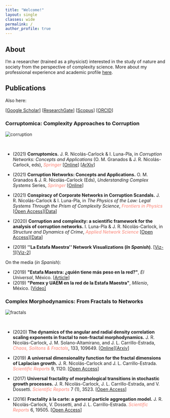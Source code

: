 ```yaml
---
title: "Welcome!"
layout: single
classes: wide
permalink: /
author_profile: true
---
```


## About

I’m a researcher (trained as a physicist) interested in the study of nature and society from the perspective of complexity science. More about my professional experience and academic profile [here](https://jrncarlock.github.io/cv/). 

<!--
## Contact information
-->

## Publications

Also here:

\[[Google Scholar](https://scholar.google.com/citations?user=Tpqh9iwAAAAJ&hl=en)\] 
\[[ResearchGate](https://www.researchgate.net/profile/J_Nicolas-Carlock)\] 
\[[Scopus](https://www.scopus.com/authid/detail.uri?authorId=57074110400)\] 
\[[ORCID](http://orcid.org/0000-0003-4065-372X)\]

### Corruptomica: Complexity Approaches to Corruption

<img src="{{ site.url }}{{ site.baseurl }}/assets/images/banner1.png" alt="corruption" class="full" style="opacity:0.95;filter:alpha(opacity=95);"></a>

&nbsp;

* (2021) **Corruptomics.** J. R. Nicolás-Carlock & I. Luna-Pla, in _Corruption Networks: Concepts and Applications_ (O. M. Granados & J. R. Nicolás-Carlock, eds), <span style="color:Salmon">*Springer*</span> \[[Online](https://doi.org/10.1007/978-3-030-81484-7_9)\] \[[ArXiv](https://arxiv.org/abs/2112.13780)\] 

* (2021) **Corruption Networks: Concepts and Applications.** O. M. Granados & J. R. Nicolás-Carlock (Eds), _Understanding Complex Systems_ Series, <span style="color:Salmon">*Springer*</span> \[[Online](https://doi.org/10.1007/978-3-030-81484-7)\]

* (2021) **Conspiracy of Corporate Networks in Corruption Scandals.** J. R. Nicolás-Carlock & I. Luna-Pla, in _The Physics of the Law: Legal Systems Through the Prism of Complexity Science_, <span style="color:Salmon">*Frontiers in Physics*</span> \[[Open Access](https://doi.org/10.3389/fphy.2021.667471)\]\[[Data](https://doi.org/10.6084/m9.figshare.13847612)\]

* (2020) **Corruption and complexity: a scientific framework for the analysis of corruption networks.** I. Luna-Pla & J. R. Nicolás-Carlock, in _Structure and Dynamics of Crime_, <span style="color:Salmon">*Applied Network Science*</span> \[[Open Access](https://doi.org/10.1007/s41109-020-00258-2)\]\[[Data](https://doi.org/10.6084/m9.figshare.12830561)\]

* (2019) **''La Estafa Maestra'' Network Visualizations (_In Spanish_)**. \[[Viz-1](https://oci.juridicas.unam.mx/detalle-casos-de-estudio/113/diagrama-de-red-%22estafa-maestra%22)\]\[[Viz-2](https://oci.juridicas.unam.mx/detalle-casos-de-estudio/114/diagrama-de-red-%22estafa-maestra-convenios%22)\]

On the media (_in Spanish_):

* (2019) **"Estafa Maestra: ¿quién tiene más peso en la red?"**, _El Universal_, México. \[[Article\]](https://www.eluniversal.com.mx/opinion/issa-luna-pla/estafa-maestra-quien-tiene-mas-peso-en-la-red?)
* (2019) **"Pemex y UAEM en la red de la Estafa Maestra"**, _Milenio_, México. \[[Video\]](https://www.youtube.com/watch?v=zqWOV565TKc)

<!--
| <a href="https://doi.org/10.1007/978-3-030-81484-7"> <img src="{{ site.url }}{{ site.baseurl }}/assets/images/corruption_book.jpg" width="150"> </a>|
-->

### Complex Morphodynamics: From Fractals to Networks

<img src="{{ site.url }}{{ site.baseurl }}/assets/images/banner2.png" alt="fractals" class="full" style="opacity:0.95;filter:alpha(opacity=95);"></a>

&nbsp;

* (2020) **The dynamics of the angular and radial density correlation scaling exponents in fractal to non-fractal morphodynamics.** J. R. Nicolás-Carlock, J. M. Solano-Altamirano, and J. L. Carrillo-Estrada, <span style="color:Salmon">*Chaos, Solitons & Fractals*</span>, 133, 109649. \[[Online](https://doi.org/10.1016/j.chaos.2020.109649)\]\[[Arxiv](https://arxiv.org/abs/1803.03715)\]

* (2019) **A universal dimensionality function for the fractal dimensions of Laplacian growth.** J. R. Nicolás-Carlock and J. L. Carrillo-Estrada. <span style="color:Salmon">*Scientific Reports*</span> 9, 1120. \[[Open Access](https://doi.org/10.1038/s41598-018-38084-3)\]

* (2017) **Universal fractality of morphological transitions in stochastic growth processes.** J. R. Nicolás-Carlock, J. L. Carrillo-Estrada, and V. Dossetti. <span style="color:Salmon">*Scientific Reports*</span> 7 (1), 3523. \[[Open Access](https://doi.org/10.1038/s41598-017-03491-5)\]

* (2016) **Fractality à la carte: a general particle aggregation model.** J. R. Nicolás-Carlock, V. Dossetti, and J. L. Carrillo-Estrada. <span style="color:Salmon">*Scientific Reports*</span> 6, 19505. \[[Open Access](https://doi.org/10.1038/srep19505)\]

<!--
## Complexity Science
-->
